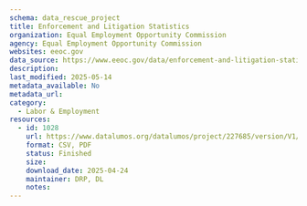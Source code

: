 ```yaml
---
schema: data_rescue_project 
title: Enforcement and Litigation Statistics
organization: Equal Employment Opportunity Commission
agency: Equal Employment Opportunity Commission
websites: eeoc.gov
data_source: https://www.eeoc.gov/data/enforcement-and-litigation-statistics-0
description: 
last_modified: 2025-05-14
metadata_available: No
metadata_url: 
category:
  - Labor & Employment 
resources:
  - id: 1028
    url: https://www.datalumos.org/datalumos/project/227685/version/V1/view
    format: CSV, PDF
    status: Finished
    size: 
    download_date: 2025-04-24
    maintainer: DRP, DL
    notes: 
---
```

